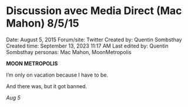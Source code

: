 # Discussion avec Media Direct (Mac Mahon) 8/5/15

Date: August 5, 2015
Forum/site: Twitter
Created by: Quentin Sombsthay
Created time: September 13, 2023 11:17 AM
Last edited by: Quentin Sombsthay
personas: Mac Mahon, MoonMetropolis

**MOON METROPOLIS**

I’m only on vacation because I have to be.

And there was, but it got banned.

*Aug 5*
